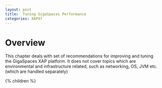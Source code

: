 ```yaml
---
layout: post
title:  Tuning GigaSpaces Performance
categories: XAP97
---
```


# Overview

This chapter deals with set of recommendations for improving and tuning the GigaSpaces XAP platform. It does not cover topics which are environmental and infrastructure related, such as networking, OS, JVM etc. (which are handled separately)

{% children %}

